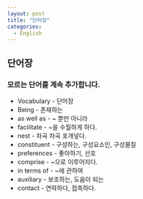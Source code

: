 ```yaml
---
layout: post
title: "단어장"
categories:
  - English
---
```


## 단어장
### 모르는 단어를 계속 추가합니다.
* Vocabulary - 단어장
* Being - 존재하는
* as well as - ~ 뿐만 아니라
* facilitate - ~을 수월하게 하다.
* nest - 차곡 차곡 포개넣다.
* constituent - 구성하는, 구성요소인, 구성물질
* preferences - 좋아하기, 선호
* comprise - ~으로 이루어지다.
* in terms of - ~에 관하여
* auxiliary - 보조하는, 도움이 되는
* contact - 연락하다, 접촉하다.

